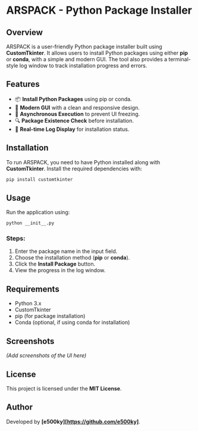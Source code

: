 # ARSPACK - Python Package Installer

## Overview
ARSPACK is a user-friendly Python package installer built using **CustomTkinter**. It allows users to install Python packages using either **pip** or **conda**, with a simple and modern GUI. The tool also provides a terminal-style log window to track installation progress and errors.

## Features
- 📦 **Install Python Packages** using pip or conda.
- 🎨 **Modern GUI** with a clean and responsive design.
- 🚀 **Asynchronous Execution** to prevent UI freezing.
- 🔍 **Package Existence Check** before installation.
- 📜 **Real-time Log Display** for installation status.

## Installation
To run ARSPACK, you need to have Python installed along with **CustomTkinter**. Install the required dependencies with:

```bash
pip install customtkinter
```

## Usage
Run the application using:

```bash
python __init__.py
```

### Steps:
1. Enter the package name in the input field.
2. Choose the installation method (**pip** or **conda**).
3. Click the **Install Package** button.
4. View the progress in the log window.

## Requirements
- Python 3.x
- CustomTkinter
- pip (for package installation)
- Conda (optional, if using conda for installation)

## Screenshots
*(Add screenshots of the UI here)*

## License
This project is licensed under the **MIT License**.

## Author
Developed by **[e500ky][https://github.com/e500ky]**.

